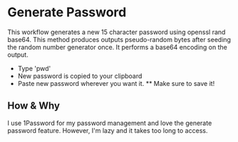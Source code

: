 # Generate Password
This workflow generates a new 15 character password using openssl rand base64.
This method produces outputs pseudo-random bytes after seeding the random number
generator once. It performs a base64 encoding on the output.

* Type 'pwd'
* New password is copied to your clipboard
* Paste new password wherever you want it.
** Make sure to save it!

## How & Why
I use 1Password for my password management and love the generate password
feature. However, I'm lazy and it takes too long to access.

